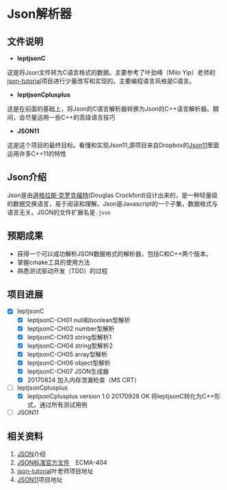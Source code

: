 # Json解析器
## 文件说明

- **leptjsonC**

这是将Json文件转为C语言格式的数据。主要参考了叶劲峰（Milo Yip）老师的[json-tutorial](https://github.com/miloyip/json-tutorial)项目进行少量改写和实现的。主要编程语言风格是C语言。

- **leptjsonCplusplus**

这是在前面的基础上，将Json的C语言解析器转换为Json的C++语言解析器。期间，会尽量运用一些C++的高级语言技巧

- **JSON11**

这是这个项目的最终目标。看懂和实现Json11,源项目来自Dropbox的[Json11](https://github.com/dropbox/json11)里面运用许多C++11的特性

## Json介绍

Json是由[道格拉斯·克罗克福特](https://en.wikipedia.org/wiki/Douglas_Crockford)(Douglas Crockford)设计出来的，是一种轻量级的数据交换语言，易于阅读和理解。Json是Javascript的一个子集，数据格式与语言无关。JSON的文件扩展名是`.json`

## 预期成果

- 获得一个可以成功解析JSON数据格式的解析器，包括C和C++两个版本。
- 掌握cmake工具的使用方法
- 熟悉测试驱动开发（TDD）的过程

## 项目进展

- [x] leptjsonC
	- [x] leptjsonC-CH01 null和boolean型解析
	- [x] leptjsonC-CH02 number型解析
	- [x] leptjsonC-CH03 string型解析1
	- [x] leptjsonC-CH04 string型解析2
	- [x] leptjsonC-CH05 array型解析
	- [x] leptjsonC-CH06 object型解析
	- [x] leptjsonC-CH07 JSON生成器
	- [x] 20170824 加入内存泄漏检查（MS CRT） 
- [ ] leptjsonCplusplus
	- [x] leptjsonCplusplus version 1.0 20170928 OK
	将leptjsonC转化为C++形式，通过所有测试用例
- [ ] JSON11
## 相关资料

1. [JSON][1]介绍
2. [JSON标准官方文件][4]　ECMA-404
2. [json-tutorial][2]叶老师项目地址
3. [JSON11][3]项目地址

[1]: http://json.org/     "Introducing JSON"
[2]: https://github.com/miloyip/json-tutorial "叶老师项目地址"
[3]: https://github.com/dropbox/json11 "JSON11"
[4]: http://link.zhihu.com/?target=http%3A//www.ecma-international.org/publications/files/ECMA-ST/ECMA-404.pdf
